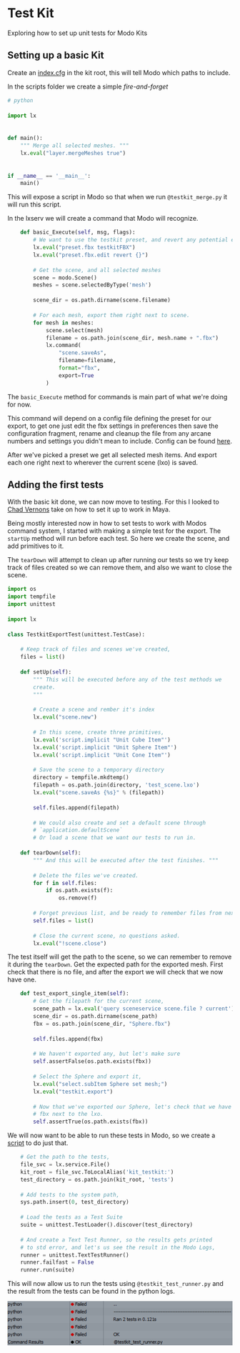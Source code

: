 # Test Kit

Exploring how to set up unit tests for Modo Kits

## Setting up a basic Kit

Create an [index.cfg](https://github.com/rondreas/testkit/blob/master/index.cfg) in the kit root, this will tell Modo which paths to include.

In the scripts folder we create a simple *fire-and-forget*

``` python
# python

import lx


def main():
    """ Merge all selected meshes. """
    lx.eval("layer.mergeMeshes true")


if __name__ == '__main__':
    main()
```

This will expose a script in Modo so that when we run `@testkit_merge.py` it will run this script.

In the lxserv we will create a command that Modo will recognize.

``` python
    def basic_Execute(self, msg, flags):
        # We want to use the testkit preset, and revert any potential edits
        lx.eval("preset.fbx testkitFBX")
        lx.eval("preset.fbx.edit revert {}")

        # Get the scene, and all selected meshes
        scene = modo.Scene()
        meshes = scene.selectedByType('mesh')

        scene_dir = os.path.dirname(scene.filename)

        # For each mesh, export them right next to scene.
        for mesh in meshes:
            scene.select(mesh)
            filename = os.path.join(scene_dir, mesh.name + ".fbx")
            lx.command(
                "scene.saveAs",
                filename=filename,
                format="fbx",
                export=True
            )
```

The `basic_Execute` method for commands is main part of what we're doing for now.

This command will depend on a config file defining the preset for our export, to get one just edit the fbx settings in preferences then save the configuration fragment, rename and cleanup the file from any arcane numbers and settings you didn't mean to include. Config can be found [here](https://github.com/rondreas/testkit/blob/98211d790168ca72529064d0e28b44297d8f8c1b/configs/testkit_presets.cfg).

After we've picked a preset we get all selected mesh items. And export each one right next to wherever the current scene (lxo) is saved.

## Adding the first tests

With the basic kit done, we can now move to testing. For this I looked to [Chad Vernons](https://www.chadvernon.com/blog/unit-testing-in-maya/) take on how to set it up to work in Maya.

Being mostly interested now in how to set tests to work with Modos command system, I started with making a simple test for the export. The `startUp` method will run before each test. So here we create the scene, and add primitives to it.

The `tearDown` will attempt to clean up after running our tests so we try keep track of files created so we can remove them, and also we want to close the scene.

``` python
import os
import tempfile
import unittest

import lx

class TestkitExportTest(unittest.TestCase):

    # Keep track of files and scenes we've created,
    files = list()
    
    def setUp(self):
        """ This will be executed before any of the test methods we
        create. 
        """

        # Create a scene and rember it's index
        lx.eval("scene.new")

        # In this scene, create three primitives,
        lx.eval('script.implicit "Unit Cube Item"')
        lx.eval('script.implicit "Unit Sphere Item"')
        lx.eval('script.implicit "Unit Cone Item"')

        # Save the scene to a temporary directory
        directory = tempfile.mkdtemp()
        filepath = os.path.join(directory, 'test_scene.lxo')
        lx.eval("scene.saveAs {%s}" % (filepath))

        self.files.append(filepath)

        # We could also create and set a default scene through 
        # `application.defaultScene`
        # Or load a scene that we want our tests to run in.

    def tearDown(self):
        """ And this will be executed after the test finishes. """

        # Delete the files we've created.
        for f in self.files:
            if os.path.exists(f):
                os.remove(f)

        # Forget previous list, and be ready to remember files from next test
        self.files = list()

        # Close the current scene, no questions asked.
        lx.eval("!scene.close")
```

The test itself will get the path to the scene, so we can remember to remove it during the `tearDown`. Get the expected path for the exported mesh. First check that there is no file, and after the export we will check that we now have one.

``` python
    def test_export_single_item(self):
        # Get the filepath for the current scene,
        scene_path = lx.eval('query sceneservice scene.file ? current')
        scene_dir = os.path.dirname(scene_path)
        fbx = os.path.join(scene_dir, "Sphere.fbx")

        self.files.append(fbx)

        # We haven't exported any, but let's make sure
        self.assertFalse(os.path.exists(fbx))

        # Select the Sphere and export it,
        lx.eval("select.subItem Sphere set mesh;")
        lx.eval("testkit.export")

        # Now that we've exported our Sphere, let's check that we have an
        # fbx next to the lxo.
        self.assertTrue(os.path.exists(fbx))
```

We will now want to be able to run these tests in Modo, so we create a [script](https://github.com/rondreas/testkit/blob/ccd095cd566833d2d43cde73467a195e86a44724/scripts/testkit_test_runner.py) to do just that.

``` python
    # Get the path to the tests,
    file_svc = lx.service.File()
    kit_root = file_svc.ToLocalAlias('kit_testkit:')
    test_directory = os.path.join(kit_root, 'tests')

    # Add tests to the system path,
    sys.path.insert(0, test_directory)

    # Load the tests as a Test Suite
    suite = unittest.TestLoader().discover(test_directory)

    # And create a Text Test Runner, so the results gets printed
    # to std error, and let's us see the result in the Modo Logs,
    runner = unittest.TextTestRunner()
    runner.failfast = False
    runner.run(suite)
```

This will now allow us to run the tests using `@testkit_test_runner.py` and the result from the tests can be found in the python logs. 

![alt text](https://github.com/rondreas/testkit/blob/master/res/running-first-tests.png?raw=true "Results from running the test")

